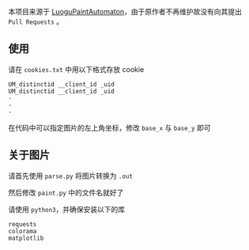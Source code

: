本项目来源于 [LuoguPaintAutomaton](https://github.com/Enter-tainer/LuoguPaintAutomaton)，由于原作者不再维护故没有向其提出 `Pull Requests` 。

## 使用

请在 `cookies.txt` 中用以下格式存放 cookie

``` plain
UM_distinctid __client_id _uid
UM_distinctid __client_id _uid
·
·
·
```

在代码中可以指定图片的左上角坐标，修改 `base_x` 与 `base_y` 即可

## 关于图片

请首先使用 `parse.py` 将图片转换为 `.out`

然后修改 `paint.py` 中的文件名就好了

请使用 `python3`，并确保安装以下的库

``` plain
requests
colorama
matplotlib
```
